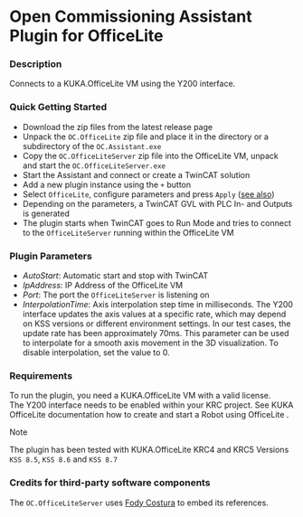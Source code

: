 # Open Commissioning Assistant Plugin for OfficeLite

### Description
Connects to a KUKA.OfficeLite VM using the Y200 interface.

### Quick Getting Started
- Download the zip files from the latest release page
- Unpack the `OC.OfficeLite` zip file and place it in the directory or a subdirectory of the `OC.Assistant.exe`
- Copy the `OC.OfficeLiteServer` zip file into the OfficeLite VM, unpack and start the `OC.OfficeLiteServer.exe`
- Start the Assistant and connect or create a TwinCAT solution
- Add a new plugin instance using the `+` button 
- Select `OfficeLite`, configure parameters and press `Apply` ([see also](https://github.com/OpenCommissioning/OC_Assistant?tab=readme-ov-file#installation-1))
- Depending on the parameters, a TwinCAT GVL with PLC In- and Outputs is generated 
- The plugin starts when TwinCAT goes to Run Mode and tries to connect to the `OfficeLiteServer` running within the OfficeLite VM

### Plugin Parameters
- _AutoStart_: Automatic start and stop with TwinCAT
- _IpAddress_: IP Address of the OfficeLite VM
- _Port_: The port the `OfficeLiteServer` is listening on
- _InterpolationTime_: Axis interpolation step time in milliseconds. The Y200 interface updates the axis values at a specific rate, which may depend on KSS versions or different environment settings. In our test cases, the update rate has been approximately 70ms. This parameter can be used to interpolate for a smooth axis movement in the 3D visualization. To disable interpolation, set the value to 0.

### Requirements
To run the plugin, you need a KUKA.OfficeLite VM with a valid license.\
The Y200 interface needs to be enabled within your KRC project.
See KUKA OfficeLite documentation how to create and start a Robot using OfficeLite .

> [!NOTE]
> The plugin has been tested with KUKA.OfficeLite KRC4 and KRC5 Versions `KSS 8.5`, `KSS 8.6` and `KSS 8.7`

### Credits for third-party software components
The `OC.OfficeLiteServer` uses [Fody Costura](https://www.nuget.org/packages/Costura.Fody/) to embed its references.
